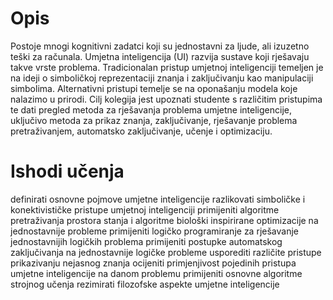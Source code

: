 # Opis
Postoje mnogi kognitivni zadatci koji su jednostavni za ljude, ali izuzetno teški za računala. Umjetna inteligencija (UI) razvija sustave koji rješavaju takve vrste problema. Tradicionalan pristup umjetnoj inteligenciji temeljen je na ideji o simboličkoj reprezentaciji znanja i zaključivanju kao manipulaciji simbolima. Alternativni pristupi temelje se na oponašanju modela koje nalazimo u prirodi. Cilj kolegija jest upoznati studente s različitim pristupima te dati pregled metoda za rješavanja problema umjetne inteligencije, uključivo metoda za prikaz znanja, zaključivanje, rješavanje problema pretraživanjem, automatsko zaključivanje, učenje i optimizaciju.

# Ishodi učenja
definirati osnovne pojmove umjetne inteligencije
razlikovati simboličke i konektivističke pristupe umjetnoj inteligenciji
primijeniti algoritme pretraživanja prostora stanja i algoritme biološki inspirirane optimizacije na jednostavnije probleme
primijeniti logičko programiranje za rješavanje jednostavnijih logičkih problema
primijeniti postupke automatskog zaključivanja na jednostavnije logičke probleme
usporediti različite pristupe prikazivanju nejasnog znanja
ocijeniti primjenjivost pojedinih pristupa umjetne inteligencije na danom problemu
primijeniti osnovne algoritme strojnog učenja
rezimirati filozofske aspekte umjetne inteligencije
